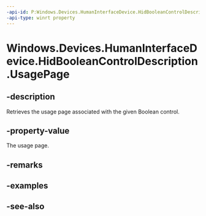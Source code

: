 ----api-id: P:Windows.Devices.HumanInterfaceDevice.HidBooleanControlDescription.UsagePage
-api-type: winrt property
---<!-- Property syntaxpublic ushort UsagePage { get; }--># Windows.Devices.HumanInterfaceDevice.HidBooleanControlDescription.UsagePage## -descriptionRetrieves the usage page associated with the given Boolean control.## -property-valueThe usage page.## -remarks## -examples## -see-also